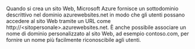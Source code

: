 ﻿Quando si crea un sito Web, Microsoft Azure fornisce un sottodominio descrittivo nel dominio azurewebsites.net  in modo che gli utenti possano accedere al sito Web tramite un URL come http://&lt;sitopersonale&gt;.azurewebsites.net. È anche possibile associare un nome di dominio personalizzato al sito Web, ad esempio contoso.com, per fornire un nome più facilmente riconoscibile agli utenti.<!--HONumber=42-->
